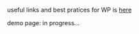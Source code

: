 useful links and best pratices for WP is [here](https://github.com/yuchiko/guide-wp-custom-theme#Другое)

demo page: in progress...